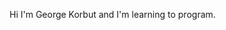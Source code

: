 Hi I'm George Korbut and I'm learning to program. 

<!---
georgeKorbut/georgeKorbut is a ✨ special ✨ repository because its `README.md` (this file) appears on your GitHub profile.
You can click the Preview link to take a look at your changes.
--->
